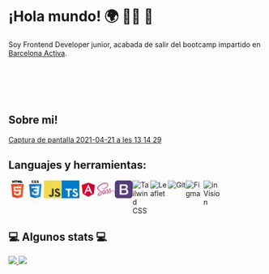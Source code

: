 # ¡Hola mundo! 🌍 👩‍💻 🖖

<p>Soy Frontend Developer junior, acabada de salir del bootcamp impartido en <a href="https://www.barcelonactiva.cat/itacademy">Barcelona Activa</a>.</p>

</br></br>
</br></br>

## Sobre mi!
[Captura de pantalla 2021-04-21 a les 13 14 29](https://user-images.githubusercontent.com/60666104/115545065-a9f97900-a2a3-11eb-9ef7-cc6866230534.png)


## Languajes y herramientas:

<img align="left" alt="HTML5" width="35px" src="https://raw.githubusercontent.com/github/explore/80688e429a7d4ef2fca1e82350fe8e3517d3494d/topics/html/html.png" />
<img align="left" alt="CSS3" width="35px" src="https://raw.githubusercontent.com/github/explore/80688e429a7d4ef2fca1e82350fe8e3517d3494d/topics/css/css.png" /> 
<img align="left" alt="JavaScript" width="35px" src="https://raw.githubusercontent.com/github/explore/80688e429a7d4ef2fca1e82350fe8e3517d3494d/topics/javascript/javascript.png" />
<img align="left" alt="TypeScript" width="35px" src="https://raw.githubusercontent.com/github/explore/80688e429a7d4ef2fca1e82350fe8e3517d3494d/topics/typescript/typescript.png" />
<img align="left" alt="Angular" width="35px" src="https://raw.githubusercontent.com/github/explore/80688e429a7d4ef2fca1e82350fe8e3517d3494d/topics/angular/angular.png" />
<img align="left" alt="Sass" width="35px" src="https://raw.githubusercontent.com/github/explore/80688e429a7d4ef2fca1e82350fe8e3517d3494d/topics/sass/sass.png" />
<img align="left" alt="Bootstrap" width="35px" src="https://raw.githubusercontent.com/github/explore/80688e429a7d4ef2fca1e82350fe8e3517d3494d/topics/bootstrap/bootstrap.png" />
<img align="left" alt="Tailwind CSS" width="35px" src="https://www.vectorlogo.zone/logos/tailwindcss/tailwindcss-icon.svg"/>
<img align="left" alt="Leaflet" width="35px" src="https://www.vectorlogo.zone/logos/leafletjs/leafletjs-icon.svg"/>
<img align="left" alt="Git" width="35px" src="https://www.vectorlogo.zone/logos/git-scm/git-scm-icon.svg"/>
<img align="left" alt="Figma" width="35px" src="https://www.vectorlogo.zone/logos/figma/figma-icon.svg"/>
<img align="left" alt="inVision" width="35px" src="https://www.vectorlogo.zone/logos/invisionapp/invisionapp-icon.svg"/>

</br></br>
</br></br>

## 💻 Algunos stats 💻

<a href="https://github.com/mcasal">
  <img height="180em" src="https://github-readme-stats.vercel.app/api?username=mcasal&show_icons=true&theme=graywhite" />
  <img height="180em" src="https://github-readme-stats.vercel.app/api/top-langs/?username=mcasal&show_icons=true&theme=graywhite&layout=compact" />
</a>

<!--
<p align="center"><img src="https://profile-counter.glitch.me/{mcasal}/count.svg" alt="mcasal :: Visitor's Count" /></p>
-->

<!-- 
```toml

[personal]
name = 'Govind KP'
city = 'Bengaluru, India'
email = 'reisub0 "at" gmail.com'

[professional]
currently-employed = true
title = 'Software Development Engineer'
employer = 'MathWorks Inc.'

[bio]
categories = [
  'generalist',
]
interests = [
  'functional-programming',
  'linux',
  'open-source',
]
programming-languages = [
  'c/cpp',
  'python',
  'unity/c#',
  'rust',
  'go',
]

```
-->
